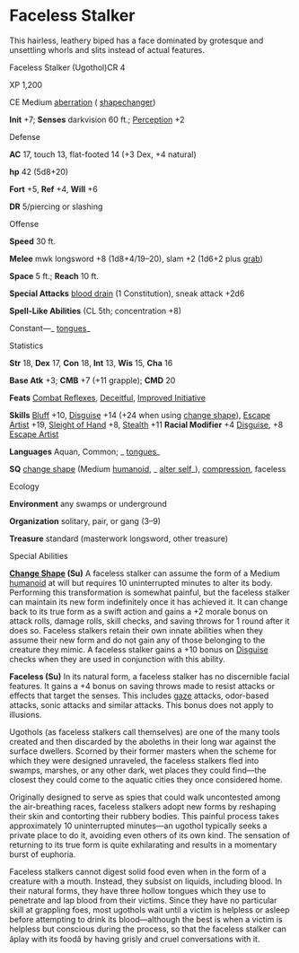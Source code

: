 # Faceless Stalker

This hairless, leathery biped has a face dominated by grotesque and unsettling whorls and slits instead of actual features.

Faceless Stalker (Ugothol)CR 4

XP 1,200

CE Medium [aberration](/pathfinderRPG/prd/monsters/creatureTypes.html#_aberration) ( [shapechanger](/pathfinderRPG/prd/monsters/creatureTypes.html#_shapechanger-subtype))

**Init** +7; **Senses** darkvision 60 ft.; [Perception](/pathfinderRPG/prd/additionalMonsters/../skills/perception.html#_perception) +2

Defense

**AC** 17, touch 13, flat-footed 14 (+3 Dex, +4 natural)

**hp** 42 (5d8+20)

**Fort** +5, **Ref** +4, **Will** +6

**DR** 5/piercing or slashing

Offense

**Speed** 30 ft.

**Melee** mwk longsword +8 (1d8+4/19–20), slam +2 (1d6+2 plus [grab](/pathfinderRPG/prd/monsters/universalMonsterRules.html#_grab))

**Space** 5 ft.; **Reach** 10 ft.

**Special Attacks** [blood drain](/pathfinderRPG/prd/monsters/universalMonsterRules.html#_blood-drain) (1 Constitution), sneak attack +2d6

**Spell-Like Abilities** (CL 5th; concentration +8)

Constant—_ [tongues](/pathfinderRPG/prd/additionalMonsters/../spells/tongues.html#_tongues)_

Statistics

**Str** 18, **Dex** 17, **Con** 18, **Int** 13, **Wis** 15, **Cha** 16

**Base Atk** +3; **CMB** +7 (+11 grapple); **CMD** 20

**Feats** [Combat Reflexes](/pathfinderRPG/prd/additionalMonsters/../feats.html#_combat-reflexes), [Deceitful](/pathfinderRPG/prd/additionalMonsters/../feats.html#_deceitful), [Improved Initiative](/pathfinderRPG/prd/additionalMonsters/../feats.html#_improved-initiative)

**Skills** [Bluff](/pathfinderRPG/prd/additionalMonsters/../skills/bluff.html#_bluff) +10, [Disguise](/pathfinderRPG/prd/additionalMonsters/../skills/disguise.html#_disguise) +14 (+24 when using [change shape](/pathfinderRPG/prd/monsters/universalMonsterRules.html#_change-shape)), [Escape Artist](/pathfinderRPG/prd/additionalMonsters/../skills/escapeArtist.html#_escape-artist) +19, [Sleight of Hand](/pathfinderRPG/prd/additionalMonsters/../skills/sleightOfHand.html#_sleight-of-hand) +8, [Stealth](/pathfinderRPG/prd/additionalMonsters/../skills/stealth.html#_stealth) +11 **Racial Modifier** +4 [Disguise](/pathfinderRPG/prd/additionalMonsters/../skills/disguise.html#_disguise), +8 [Escape Artist](/pathfinderRPG/prd/additionalMonsters/../skills/escapeArtist.html#_escape-artist)

**Languages** Aquan, Common; _ [tongues](/pathfinderRPG/prd/additionalMonsters/../spells/tongues.html#_tongues)_

**SQ** [change shape](/pathfinderRPG/prd/monsters/universalMonsterRules.html#_change-shape) (Medium [humanoid](/pathfinderRPG/prd/monsters/creatureTypes.html#_humanoid), _ [alter self](/pathfinderRPG/prd/additionalMonsters/../spells/alterSelf.html#_alter-self)_), [compression](/pathfinderRPG/prd/monsters/universalMonsterRules.html#_compression), faceless

Ecology

**Environment** any swamps or underground

**Organization** solitary, pair, or gang (3–9)

**Treasure** standard (masterwork longsword, other treasure)

Special Abilities

**[Change Shape](/pathfinderRPG/prd/monsters/universalMonsterRules.html#_change-shape) (Su)** A faceless stalker can assume the form of a Medium [humanoid](/pathfinderRPG/prd/monsters/creatureTypes.html#_humanoid) at will but requires 10 uninterrupted minutes to alter its body. Performing this transformation is somewhat painful, but the faceless stalker can maintain its new form indefinitely once it has achieved it. It can change back to its true form as a swift action and gains a +2 morale bonus on attack rolls, damage rolls, skill checks, and saving throws for 1 round after it does so. Faceless stalkers retain their own innate abilities when they assume their new form and do not gain any of those belonging to the creature they mimic. A faceless stalker gains a +10 bonus on [Disguise](/pathfinderRPG/prd/additionalMonsters/../skills/disguise.html#_disguise) checks when they are used in conjunction with this ability.

**Faceless (Su)** In its natural form, a faceless stalker has no discernible facial features. It gains a +4 bonus on saving throws made to resist attacks or effects that target the senses. This includes [gaze](/pathfinderRPG/prd/monsters/universalMonsterRules.html#_gaze) attacks, odor-based attacks, sonic attacks and similar attacks. This bonus does not apply to illusions.

Ugothols (as faceless stalkers call themselves) are one of the many tools created and then discarded by the aboleths in their long war against the surface dwellers. Scorned by their former masters when the scheme for which they were designed unraveled, the faceless stalkers fled into swamps, marshes, or any other dark, wet places they could find—the closest they could come to the aquatic cities they once considered home.

Originally designed to serve as spies that could walk uncontested among the air-breathing races, faceless stalkers adopt new forms by reshaping their skin and contorting their rubbery bodies. This painful process takes approximately 10 uninterrupted minutes—an ugothol typically seeks a private place to do it, avoiding even others of its own kind. The sensation of returning to its true form is quite exhilarating and results in a momentary burst of euphoria.

Faceless stalkers cannot digest solid food even when in the form of a creature with a mouth. Instead, they subsist on liquids, including blood. In their natural forms, they have three hollow tongues which they use to penetrate and lap blood from their victims. Since they have no particular skill at grappling foes, most ugothols wait until a victim is helpless or asleep before attempting to drink its blood—although the best is when a victim is helpless but conscious during the process, so that the faceless stalker can âplay with its foodâ by having grisly and cruel conversations with it.

